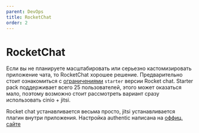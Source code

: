 ```yaml
---
parent: DevOps
title: RocketChat
order: 2
---
```


# RocketChat

Если вы не планируете масштабировать или серьезно кастомизировать приложение чата, то RocketChat
хорошее решение. Предварительно стоит ознакомиться
с [ограничениями](https://www.rocket.chat/pricing) `starter` версии
Rocket chat. Starter pack поддерживает всего 25 пользователей, этого может
оказаться
мало,
поэтому возможно стоит рассмотреть вариант сразу использовать cinio + jitsi.

Rocket chat устанавливается весьма просто, jitsi устанавливается плагин внутри приложения.
Настройка authentic написана на [оффиц. сайте](https://docs.goauthentik.io/integrations/services/rocketchat/)

